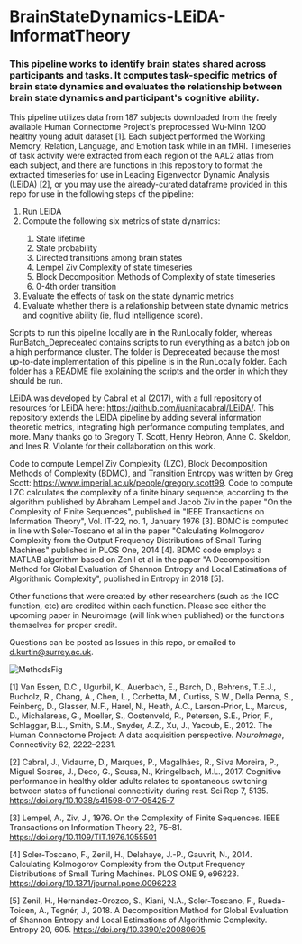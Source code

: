 # BrainStateDynamics-LEiDA-InformatTheory

### This pipeline works to identify brain states shared across participants and tasks. It computes task-specific metrics of brain state dynamics and evaluates the relationship between brain state dynamics and participant's cognitive ability. ###

This pipeline utilizes data from 187 subjects downloaded from the freely available Human Connectome Project's preprocessed Wu-Minn 1200 healthy young adult dataset [1]. Each subject performed the Working Memory, Relation, Language, and Emotion task while in an fMRI. Timeseries of task activity were extracted from each region of the AAL2 atlas from each subject, and there are functions in this repository to format the extracted timeseries for use in Leading Eigenvector Dynamic Analysis (LEiDA) [2], or you may use the already-curated dataframe provided in this repo for use in the following steps of the pipeline: 

<ol>
<li> Run LEiDA </li> 
<li> Compute the following six metrics of state dynamics: </li> 
  <ol>
  <li> State lifetime </li>
  <li> State probability </li>
  <li> Directed transitions among brain states </li>
  <li> Lempel Ziv Complexity of state timeseries </li>
  <li> Block Decomposition Methods of Complexity of state timeseries </li>
  <li> 0-4th order transition </li>
  </ol>
<li> Evaluate the effects of task on the state dynamic metrics </li> 
<li> Evaluate whether there is a relationship between state dynamic metrics and cognitive ability (ie, fluid intelligence score). </li> 
</ol>

Scripts to run this pipeline locally are in the RunLocally folder, whereas RunBatch_Depreceated contains scripts to run everything as a batch job on a high performance cluster. The folder is Depreceated because the most up-to-date implementation of this pipeline is in the RunLocally folder. Each folder has a README file explaining the scripts and the order in which they should be run. 

LEiDA was developed by Cabral et al (2017), with a full repository of resources for LEiDA here: https://github.com/juanitacabral/LEiDA/. This repository extends the LEIDA pipeline by adding several information theoretic metrics, integrating high performance computing templates, and more. Many thanks go to Gregory T. Scott, Henry Hebron, Anne C. Skeldon, and Ines R. Violante for their collaboration on this work. 

Code to compute Lempel Ziv Complexity (LZC), Block Decomposition Methods of Complexity (BDMC), and Transition Entropy was written by Greg Scott: https://www.imperial.ac.uk/people/gregory.scott99. Code to compute LZC calculates the complexity of a finite binary sequence, according to the algorithm published by Abraham Lempel and Jacob Ziv in the paper "On the Complexity of Finite Sequences", published in "IEEE Transactions on Information Theory", Vol. IT-22, no. 1, January 1976 [3]. BDMC is computed in line with Soler-Toscano et al in the paper "Calculating Kolmogorov Complexity from the Output Frequency Distributions of Small Turing Machines" published in PLOS One, 2014 [4]. BDMC code employs a MATLAB algorithm based on Zenil et al in the paper "A Decomposition Method for Global Evaluation of Shannon Entropy and Local Estimations of Algorithmic Complexity", published in Entropy in 2018 [5]. 

Other functions that were created by other researchers (such as the ICC function, etc) are credited within each function. Please see either the upcoming paper in Neuroimage (will link when published) or the functions themselves for proper credit. 

Questions can be posted as Issues in this repo, or emailed to d.kurtin@surrey.ac.uk.

![MethodsFig](https://user-images.githubusercontent.com/45391054/189905410-a0fc1745-2b74-47ec-aa72-f733cde28df4.png)

[1] Van Essen, D.C., Ugurbil, K., Auerbach, E., Barch, D., Behrens, T.E.J., Bucholz, R., Chang, A., Chen, L., Corbetta, M., Curtiss, S.W., Della Penna, S., Feinberg, D., Glasser, M.F., Harel, N., Heath, A.C., Larson-Prior, L., Marcus, D., Michalareas, G., Moeller, S., Oostenveld, R., Petersen, S.E., Prior, F., Schlaggar, B.L., Smith, S.M., Snyder, A.Z., Xu, J., Yacoub, E., 2012. The Human Connectome Project: A data acquisition perspective. _NeuroImage_, Connectivity 62, 2222–2231. 

[2] Cabral, J., Vidaurre, D., Marques, P., Magalhães, R., Silva Moreira, P., Miguel Soares, J., Deco, G., Sousa, N., Kringelbach, M.L., 2017. Cognitive performance in healthy older adults relates to spontaneous switching between states of functional connectivity during rest. Sci Rep 7, 5135. https://doi.org/10.1038/s41598-017-05425-7

[3] Lempel, A., Ziv, J., 1976. On the Complexity of Finite Sequences. IEEE Transactions on Information Theory 22, 75–81. https://doi.org/10.1109/TIT.1976.1055501

[4] Soler-Toscano, F., Zenil, H., Delahaye, J.-P., Gauvrit, N., 2014. Calculating Kolmogorov Complexity from the Output Frequency Distributions of Small Turing Machines. PLOS ONE 9, e96223. https://doi.org/10.1371/journal.pone.0096223

[5] Zenil, H., Hernández-Orozco, S., Kiani, N.A., Soler-Toscano, F., Rueda-Toicen, A., Tegnér, J., 2018. A Decomposition Method for Global Evaluation of Shannon Entropy and Local Estimations of Algorithmic Complexity. Entropy 20, 605. https://doi.org/10.3390/e20080605

